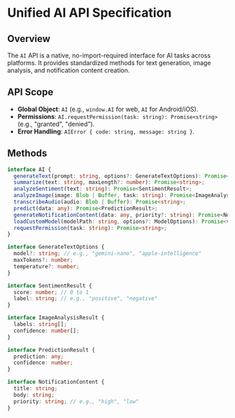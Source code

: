 # Unified AI API Specification

## Overview
The `AI` API is a native, no-import-required interface for AI tasks across platforms. It provides standardized methods for text generation, image analysis, and notification content creation.

## API Scope
- **Global Object**: `AI` (e.g., `window.AI` for web, `AI` for Android/iOS).
- **Permissions**: `AI.requestPermission(task: string): Promise<string>` (e.g., "granted", "denied").
- **Error Handling**: `AIError { code: string, message: string }`.

## Methods
```typescript
interface AI {
  generateText(prompt: string, options?: GenerateTextOptions): Promise<string>;
  summarize(text: string, maxLength?: number): Promise<string>;
  analyzeSentiment(text: string): Promise<SentimentResult>;
  analyzeImage(image: Blob | Buffer, task: string): Promise<ImageAnalysisResult>;
  transcribeAudio(audio: Blob | Buffer): Promise<string>;
  predict(data: any): Promise<PredictionResult>;
  generateNotificationContent(data: any, priority?: string): Promise<NotificationContent>;
  loadCustomModel(modelPath: string, options?: ModelOptions): Promise<void>;
  requestPermission(task: string): Promise<string>;
}

interface GenerateTextOptions {
  model?: string; // e.g., "gemini-nano", "apple-intelligence"
  maxTokens?: number;
  temperature?: number;
}

interface SentimentResult {
  score: number; // 0 to 1
  label: string; // e.g., "positive", "negative"
}

interface ImageAnalysisResult {
  labels: string[];
  confidence: number[];
}

interface PredictionResult {
  prediction: any;
  confidence: number;
}

interface NotificationContent {
  title: string;
  body: string;
  priority: string; // e.g., "high", "low"
}